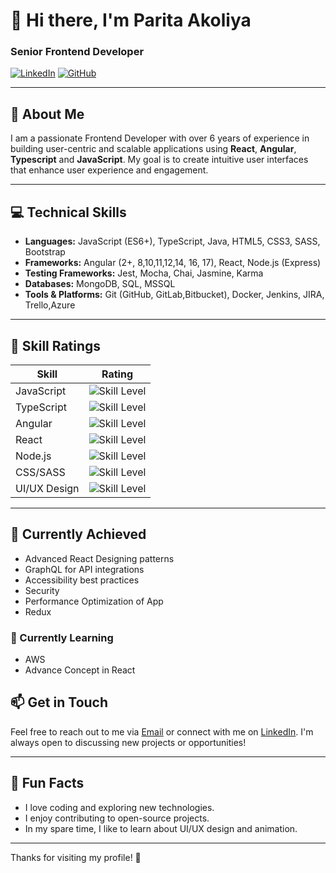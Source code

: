 # 👋 Hi there, I'm Parita Akoliya

### Senior Frontend Developer

[![LinkedIn](https://img.shields.io/badge/LinkedIn-Profile-blue?style=flat&logo=linkedin)](https://www.linkedin.com/in/parita-akoliya)
[![GitHub](https://img.shields.io/badge/GitHub-Profile-black?style=flat&logo=github)](https://github.com/parita-akoliya)

---

## 🌟 About Me

I am a passionate Frontend Developer with over 6 years of experience in building user-centric and scalable applications using **React**, **Angular**, **Typescript** and **JavaScript**. My goal is to create intuitive user interfaces that enhance user experience and engagement.

---

## 💻 Technical Skills

- **Languages:** JavaScript (ES6+), TypeScript, Java, HTML5, CSS3, SASS, Bootstrap
- **Frameworks:** Angular (2+, 8,10,11,12,14, 16, 17), React, Node.js (Express)
- **Testing Frameworks:** Jest, Mocha, Chai, Jasmine, Karma
- **Databases:** MongoDB, SQL, MSSQL
- **Tools & Platforms:** Git (GitHub, GitLab,Bitbucket), Docker, Jenkins, JIRA, Trello,Azure

---

## 💯 Skill Ratings

| Skill               | Rating       |
|---------------------|--------------|
| JavaScript          | ![Skill Level](https://img.shields.io/badge/Level-Expert-brightgreen) |
| TypeScript          | ![Skill Level](https://img.shields.io/badge/Level-Expert-yellow) |
| Angular             | ![Skill Level](https://img.shields.io/badge/Level-Advanced-orange) |
| React               | ![Skill Level](https://img.shields.io/badge/Level-Advanced-orange) |
| Node.js             | ![Skill Level](https://img.shields.io/badge/Level-Intermediate-yellow) |
| CSS/SASS            | ![Skill Level](https://img.shields.io/badge/Level-Expert-brightgreen) |
| UI/UX Design        | ![Skill Level](https://img.shields.io/badge/Level-Expert-yellow) |

---

## 🌱 Currently Achieved

- Advanced React Designing patterns
- GraphQL for API integrations
- Accessibility best practices
- Security
- Performance Optimization of App
- Redux

### 🌱 Currently Learning
- AWS
- Advance Concept in React

## 📫 Get in Touch

Feel free to reach out to me via [Email](mailto:akoliya.parita@gmail.com) or connect with me on [LinkedIn](https://www.linkedin.com/in/parita-akoliya). I'm always open to discussing new projects or opportunities!

---

## 🎉 Fun Facts

- I love coding and exploring new technologies.
- I enjoy contributing to open-source projects.
- In my spare time, I like to learn about UI/UX design and animation.

---

Thanks for visiting my profile! 🚀

